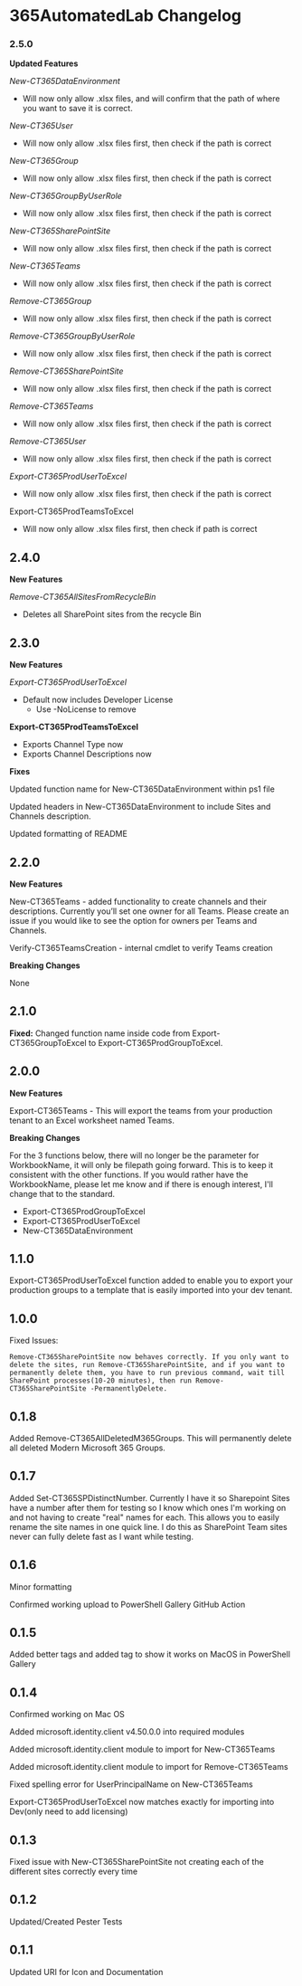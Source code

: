 # 365AutomatedLab Changelog

### 2.5.0

**Updated Features**

*New-CT365DataEnvironment*

* Will now only allow .xlsx files, and will confirm that the path of where you want to save it is correct.

*New-CT365User*

* Will now only allow .xlsx files first, then check if the path is correct

*New-CT365Group*

* Will now only allow .xlsx files first, then check if the path is correct

*New-CT365GroupByUserRole*

* Will now only allow .xlsx files first, then check if the path is correct

*New-CT365SharePointSite*

* Will now only allow .xlsx files first, then check if the path is correct

*New-CT365Teams*

* Will now only allow .xlsx files first, then check if the path is correct

*Remove-CT365Group*

* Will now only allow .xlsx files first, then check if the path is correct

*Remove-CT365GroupByUserRole*

* Will now only allow .xlsx files first, then check if the path is correct

*Remove-CT365SharePointSite*

* Will now only allow .xlsx files first, then check if the path is correct

*Remove-CT365Teams*

* Will now only allow .xlsx files first, then check if the path is correct

*Remove-CT365User*

* Will now only allow .xlsx files first, then check if the path is correct

*Export-CT365ProdUserToExcel*

* Will now only allow .xlsx files first, then check if the path is correct

Export-CT365ProdTeamsToExcel

* Will now only allow .xlsx files first, then check if path is correct

## 2.4.0

****************New Features****************

*Remove-CT365AllSitesFromRecycleBin*

* Deletes all SharePoint sites from the recycle Bin

## 2.3.0

************************New Features************************

*Export-CT365ProdUserToExcel*

* Default now includes Developer License
  * Use -NoLicense to remove

************Export-CT365ProdTeamsToExcel************

- Exports Channel Type now
- Exports Channel Descriptions now

**********Fixes**********

Updated function name for New-CT365DataEnvironment within ps1 file

Updated headers in New-CT365DataEnvironment to include Sites and Channels description.

Updated formatting of README

## 2.2.0

**New Features**

New-CT365Teams - added functionality to create channels and their descriptions. Currently you’ll set one owner for all Teams. Please create an issue if you would like to see the option for owners per Teams and Channels.

Verify-CT365TeamsCreation - internal cmdlet to verify Teams creation

**Breaking Changes**

None

## 2.1.0

**Fixed:**
Changed function name inside code from Export-CT365GroupToExcel to Export-CT365ProdGroupToExcel.

## 2.0.0

**New Features**

Export-CT365Teams - This will export the teams from your production tenant to an Excel worksheet named Teams.

**Breaking Changes**

For the 3 functions below, there will no longer be the parameter for WorkbookName, it will only be filepath going forward. This is to keep it consistent with the other functions. If you would rather have the WorkbookName, please let me know and if there is enough interest, I'll change that to the standard.

- Export-CT365ProdGroupToExcel
- Export-CT365ProdUserToExcel
- New-CT365DataEnvironment

## 1.1.0

Export-CT365ProdUserToExcel function added to enable you to export your production groups to a template that is easily imported into your dev tenant.

## 1.0.0

Fixed Issues:

    Remove-CT365SharePointSite now behaves correctly. If you only want to delete the sites, run Remove-CT365SharePointSite, and if you want to permanently delete them, you have to run previous command, wait till SharePoint processes(10-20 minutes), then run Remove-CT365SharePointSite -PermanentlyDelete.

## 0.1.8

Added Remove-CT365AllDeletedM365Groups. This will permanently delete all deleted Modern Microsoft 365 Groups.

## 0.1.7

Added Set-CT365SPDistinctNumber. Currently I have it so Sharepoint Sites have a number after them for testing so I know which ones I'm working on and not having to create "real" names for each. This allows you to easily rename the site names in one quick line. I do this as SharePoint Team sites never can fully delete fast as I want while testing.

## 0.1.6

Minor formatting

Confirmed working upload to PowerShell Gallery GitHub Action

## 0.1.5

Added better tags and added tag to show it works on MacOS in PowerShell Gallery

## 0.1.4

Confirmed working on Mac OS

Added microsoft.identity.client v4.50.0.0 into required modules

Added microsoft.identity.client module to import for New-CT365Teams

Added microsoft.identity.client module to import for Remove-CT365Teams

Fixed spelling error for UserPrincipalName on New-CT365Teams

Export-CT365ProdUserToExcel now matches exactly for importing into Dev(only need to add licensing)

## 0.1.3

Fixed issue with New-CT365SharePointSite not creating each of the different sites correctly every time

## 0.1.2

Updated/Created Pester Tests

## 0.1.1

Updated URI for Icon and Documentation

